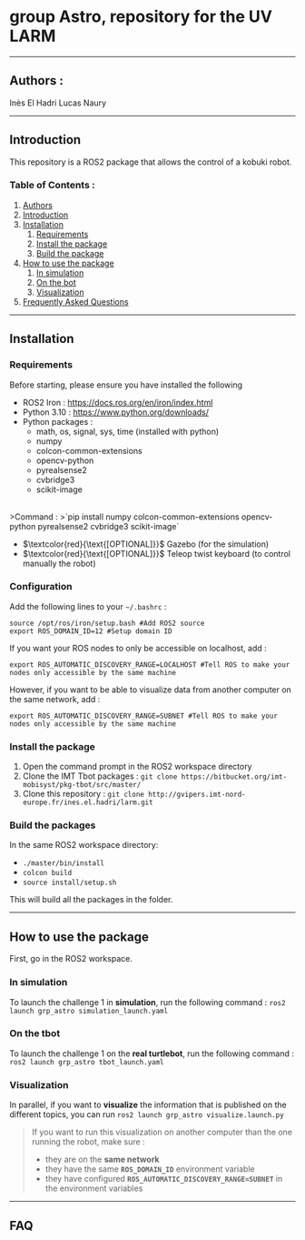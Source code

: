 # group Astro, repository for the UV LARM
---
## Authors :
Inès El Hadri
Lucas Naury

---
## Introduction
This repository is a ROS2 package that allows the control of a kobuki robot. 
### Table of Contents :

1. [Authors](#authors)
1. [Introduction](#introduction)
1. [Installation](#installation)
    1. [Requirements](#requirements)
    1. [Install the package](#install-the-package)
    1. [Build the package](#build-the-packages)
1. [How to use the package](#how-to-use-the-package)
    1. [In simulation](#in-simulation)
    1. [On the bot](#on-the-bot)
    1. [Visualization](#visualization)
1. [Frequently Asked Questions](#faq)

---
## Installation
### Requirements
Before starting, please ensure you have installed the following
- ROS2 Iron : https://docs.ros.org/en/iron/index.html
- Python 3.10 : https://www.python.org/downloads/
- Python packages :
    * math, os, signal, sys, time (installed with python)
    * numpy
    * colcon-common-extensions
    * opencv-python
    * pyrealsense2
    * cvbridge3
    * scikit-image
</br>
    >Command :  
    >`pip install numpy colcon-common-extensions opencv-python pyrealsense2 cvbridge3 scikit-image`

- $`\textcolor{red}{\text{[OPTIONAL]}}`$ Gazebo (for the simulation)
-  $`\textcolor{red}{\text{[OPTIONAL]}}`$ Teleop twist keyboard (to control manually the robot)

### Configuration
Add the following lines to your `~/.bashrc` :
```
source /opt/ros/iron/setup.bash #Add ROS2 source
export ROS_DOMAIN_ID=12 #Setup domain ID
```
If you want your ROS nodes to only be accessible on localhost, add :
```
export ROS_AUTOMATIC_DISCOVERY_RANGE=LOCALHOST #Tell ROS to make your nodes only accessible by the same machine
```
However, if you want to be able to visualize data from another computer on the same network, add :

```
export ROS_AUTOMATIC_DISCOVERY_RANGE=SUBNET #Tell ROS to make your nodes only accessible by the same machine
```


### Install the package
1. Open the command prompt in the ROS2 workspace directory
1. Clone the IMT Tbot packages : `git clone https://bitbucket.org/imt-mobisyst/pkg-tbot/src/master/`
1. Clone this repository : `git clone http://gvipers.imt-nord-europe.fr/ines.el.hadri/larm.git`


### Build the packages
In the same ROS2 workspace directory:
- `./master/bin/install`
- `colcon build`
- `source install/setup.sh`

This will build all the packages in the folder.

---
## How to use the package
First, go in the ROS2 workspace.

### In simulation
To launch the challenge 1 in **simulation**, run the following command :
`ros2 launch grp_astro simulation_launch.yaml`

### On the tbot
To launch the challenge 1 on the **real turtlebot**, run the following command :
`ros2 launch grp_astro tbot_launch.yaml`

### Visualization  
In parallel, if you want to **visualize** the information that is published on the different topics, you can run
`ros2 launch grp_astro visualize.launch.py`

> If you want to run this visualization on another computer than the one running the robot, make sure :
> - they are on the **same network**
> - they have the same **`ROS_DOMAIN_ID`** environment variable
> - they have configured **`ROS_AUTOMATIC_DISCOVERY_RANGE=SUBNET`** in the environment variables

---
## FAQ
